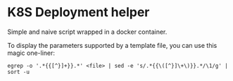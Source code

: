 # K8S Deployment helper

Simple and naive script wrapped in a docker container.

To display the parameters supported by a template file, you can use
 this magic one-liner:

```
egrep -o '.*{{[^}]+}}.*' <file> | sed -e 's/.*{{\([^}]\+\)}}.*/\1/g' | sort -u
```
